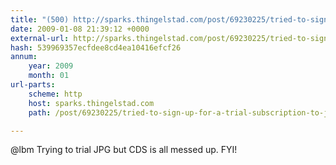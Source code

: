 ```yaml
---
title: "(500) http://sparks.thingelstad.com/post/69230225/tried-to-sign-up-for-a-trial-subscription-to-jpg"
date: 2009-01-08 21:39:12 +0000
external-url: http://sparks.thingelstad.com/post/69230225/tried-to-sign-up-for-a-trial-subscription-to-jpg
hash: 539969357ecfdee8cd4ea10416efcf26
annum:
    year: 2009
    month: 01
url-parts:
    scheme: http
    host: sparks.thingelstad.com
    path: /post/69230225/tried-to-sign-up-for-a-trial-subscription-to-jpg

---
```


@lbm Trying to trial JPG but CDS is all messed up. FYI! 
